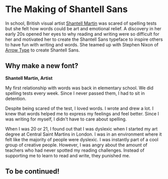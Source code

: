 # The Making of Shantell Sans

In school, British visual artist [Shantell Martin](https://shantellmartin.art/) was scared of spelling tests but she felt how words could be art and emotional relief. A discovery in her early 20s opened her eyes to why reading and writing were so difficult for her and motivated her to create the Shantell Sans typeface to inspire others to have fun with writing and words. She teamed up with Stephen Nixon of [Arrow Type](https://www.arrowtype.com/) to create Shantell Sans. 

## Why make a new font?

**Shantell Martin, Artist**


My first relationship with words was back in elementary school. We did spelling tests every week. Since I never passed them, I had to sit in detention.

Despite being scared of the test, I loved words. I wrote and drew a lot. I knew that words helped me to express my feelings and feel better. Since I was writing for myself, I didn't have to care about spelling. 

When I was 20 or 21, I found out that I was dyslexic when I started my art degree at Central Saint Martins in London. I was in an environment where it felt like the majority of people were dyslexic.  I was instantly part of a cool group of creative people. However, I was angry about the amount of teachers who had never spotted my reading challenges. Instead of supporting me to learn to read and write, they punished me.

## To be continued!